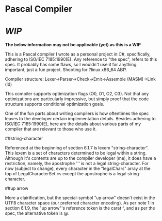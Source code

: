 # Pascal Compiler

# ***WIP***

**The below information may not be applicable (yet) as this is a WIP**

This is a Pascal compiler I wrote as a personal project in C#, specifically, adhering to ISO/IEC 7185:1990(E).
Any reference to "the spec", refers to this spec.
It probably has some flaws, so I wouldn't use it for anything important, just a fun project.
Shooting for ?linux x86_64 ABI?.

Compiler structure:
Lexer->Parser->Check->Emit->Assemble (MASM)->Link (ld)

This compiler supports optimization flags (O0, O1, O2, O3). Not that any optimizations are particularly impressive, but simply
proof that the code structure supports conditional optimization goals.

One of the fun parts about writing compilers is how oftentimes the spec leaves to the developer certain implementation details.
Besides adhering to ISO/IEC 7185:1990(E), here are the details about various parts of my compiler that are relevant to those who use it.

##string-character

Referenced at the beginning of section 6.1.7 is lexem "string-character". This lexem is a set of characters determined to be legal within a string.
Although it's contents are up to the compiler developer (me), it does have a restriction, namely, the apostrophe ''' is not a legal string-character.
For now (subject to change), every character in the "legalChars" array at the top of LegalCharacterSet.cs except the apostrophe is a legal string-character.

##up arrow

More a clairification, but the special-symbol "up arrow" doesn't exist in the UTF8 character space (our preferred character encoding).
As per note 1 in section 6.1.9, the "up arrow"'s reference token is the carat ^, and as per the spec, the alternative token is @.